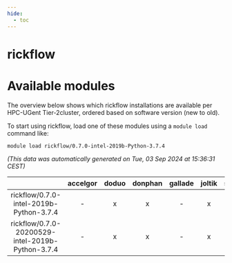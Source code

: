 ```yaml
---
hide:
  - toc
---
```


rickflow
========

# Available modules


The overview below shows which rickflow installations are available per HPC-UGent Tier-2cluster, ordered based on software version (new to old).

To start using rickflow, load one of these modules using a `module load` command like:

```shell
module load rickflow/0.7.0-intel-2019b-Python-3.7.4
```

*(This data was automatically generated on Tue, 03 Sep 2024 at 15:36:31 CEST)*  

| |accelgor|doduo|donphan|gallade|joltik|shinx|skitty|
| :---: | :---: | :---: | :---: | :---: | :---: | :---: | :---: |
|rickflow/0.7.0-intel-2019b-Python-3.7.4|-|x|x|-|x|-|x|
|rickflow/0.7.0-20200529-intel-2019b-Python-3.7.4|-|x|x|-|x|-|x|
